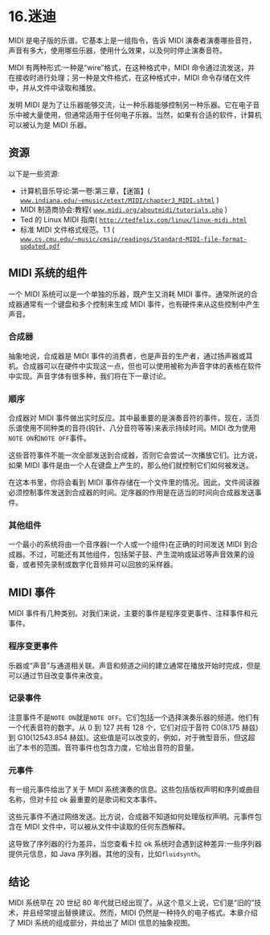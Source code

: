 # 16.迷迪

MIDI 是电子版的乐谱。它基本上是一组指令，告诉 MIDI 演奏者演奏哪些音符，声音有多大，使用哪些乐器，使用什么效果，以及何时停止演奏音符。

MIDI 有两种形式:一种是“wire”格式，在这种格式中，MIDI 命令通过流发送，并在接收时进行处理；另一种是文件格式，在这种格式中，MIDI 命令存储在文件中，并从文件中读取和播放。

发明 MIDI 是为了让乐器能够交流，让一种乐器能够控制另一种乐器。它在电子音乐中被大量使用，但通常适用于任何电子乐器。当然，如果有合适的软件，计算机可以被认为是 MIDI 乐器。

## 资源

以下是一些资源:

*   计算机音乐导论:第一卷:第三章，【迷笛】( [`www.indiana.edu/~emusic/etext/MIDI/chapter3_MIDI.shtml`](http://www.indiana.edu/~emusic/etext/MIDI/chapter3_MIDI.shtml) )
*   MIDI 制造商协会:教程( [`www.midi.org/aboutmidi/tutorials.php`](http://www.midi.org/aboutmidi/tutorials.php) )
*   Ted 的 Linux MIDI 指南( [`http://tedfelix.com/linux/linux-midi.html`](http://tedfelix.com/linux/linux-midi.html)
*   标准 MIDI 文件格式规范。1.1 ( [`www.cs.cmu.edu/~music/cmsip/readings/Standard-MIDI-file-format-updated.pdf`](http://www.cs.cmu.edu/~music/cmsip/readings/Standard-MIDI-file-format-updated.pdf)

## MIDI 系统的组件

一个 MIDI 系统可以是一个单独的乐器，既产生又消耗 MIDI 事件。通常所说的合成器通常有一个键盘和多个控制来生成 MIDI 事件，也有硬件来从这些控制中产生声音。

### 合成器

抽象地说，合成器是 MIDI 事件的消费者，也是声音的生产者，通过扬声器或耳机。合成器可以在硬件中实现这一点，但也可以使用被称为声音字体的表格在软件中实现。声音字体有很多种，我们将在下一章讨论。

### 顺序

合成器对 MIDI 事件做出实时反应。其中最重要的是演奏音符的事件。现在，活页乐谱使用不同种类的音符(钩针、八分音符等等)来表示持续时间。MIDI 改为使用`NOTE ON`和`NOTE OFF`事件。

这些音符事件不能一次全部发送到合成器，否则它会尝试一次播放它们。比方说，如果 MIDI 事件是由一个人在键盘上产生的，那么他们就控制它们如何被发送。

在这本书里，你将会看到 MIDI 事件存储在一个文件里的情况。因此，文件阅读器必须控制事件发送到合成器的时间。定序器的作用是在适当的时间向合成器发送事件。

### 其他组件

一个最小的系统将由一个音序器(一个人或一个组件)在正确的时间发送 MIDI 到合成器。不过，可能还有其他组件，包括架子鼓、产生混响或延迟等声音效果的设备，或者预先录制或数字化音频并可以回放的采样器。

## MIDI 事件

MIDI 事件有几种类别。对我们来说，主要的事件是程序变更事件、注释事件和元事件。

### 程序变更事件

乐器或“声音”与通道相关联。声音和频道之间的建立通常在播放开始时完成，但是可以通过节目改变事件来改变。

### 记录事件

注意事件不是`NOTE ON`就是`NOTE OFF`。它们包括一个选择演奏乐器的频道。他们有一个代表音符的数字。从 0 到 127 共有 128 个，它们对应于音符 C0(8.175 赫兹)到 G10(12543.854 赫兹)。这些值是可以改变的，例如，对于微型音乐，但这超出了本书的范围。音符事件也包含力度，它给出音符的音量。

### 元事件

有一组元事件给出了关于 MIDI 系统演奏的信息。这些包括版权声明和序列或曲目名称，但对卡拉 ok 最重要的是歌词和文本事件。

这些元事件不通过网络发送。比方说，合成器不知道如何处理版权声明。元事件包含在 MIDI 文件中，可以被从文件中读取的任何东西解释。

这导致了序列器的行为差异，当您查看卡拉 ok 系统时会遇到这种差异:一些序列器提供元信息，如 Java 序列器。其他的没有，比如`fluidsynth`。

## 结论

MIDI 系统早在 20 世纪 80 年代就已经出现了。从这个意义上说，它们是“旧的”技术，并且经常提出替换建议。然而，MIDI 仍然是一种持久的电子格式。本章介绍了 MIDI 系统的组成部分，并给出了 MIDI 信息的抽象视图。